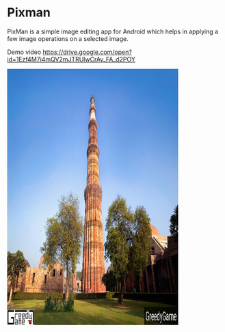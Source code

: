 # Pixman
PixMan is a simple image editing app for Android which helps in applying a few image operations on a selected image. 

Demo video https://drive.google.com/open?id=1Ezf4M7i4mQV2mJTRUlwCrAy_FA_d2POY

<img src="https://github.com/visvajeet/Pixman/blob/master/1578737377344.jpg" width="400" height="600"/>

